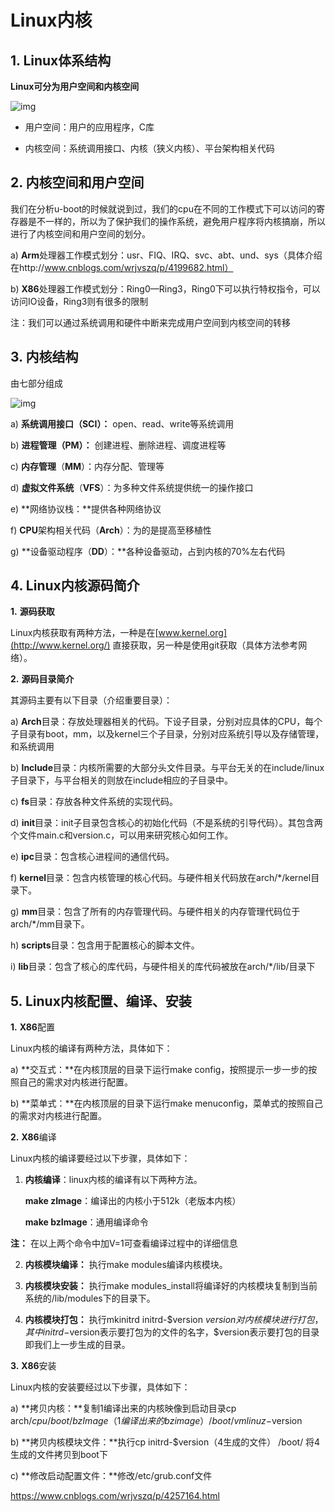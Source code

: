 # Linux内核

## 1. Linux体系结构

**Linux可分为用户空间和内核空间**

![img](https://images0.cnblogs.com/blog/626503/201501/282136415192022.png)

- 用户空间：用户的应用程序，C库

- 内核空间：系统调用接口、内核（狭义内核）、平台架构相关代码

## 2. 内核空间和用户空间

  我们在分析u-boot的时候就说到过，我们的cpu在不同的工作模式下可以访问的寄存器是不一样的，所以为了保护我们的操作系统，避免用户程序将内核搞崩，所以进行了内核空间和用户空间的划分。

a)        **Arm**处理器工作模式划分：usr、FIQ、IRQ、svc、abt、und、sys（具体介绍在http://www.cnblogs.com/wrjvszq/p/4199682.html）

b)        **X86**处理器工作模式划分：Ring0—Ring3，Ring0下可以执行特权指令，可以访问IO设备，Ring3则有很多的限制

注：我们可以通过系统调用和硬件中断来完成用户空间到内核空间的转移

## 3. 内核结构

由七部分组成

![img](https://images0.cnblogs.com/blog/626503/201501/282136471126996.png)

a)        **系统调用接口（**SCI**）：** open、read、write等系统调用

b)        **进程管理（**PM**）：** 创建进程、删除进程、调度进程等

c)        **内存管理**（**MM**）：内存分配、管理等

d)        **虚拟文件系统**（**VFS**）：为多种文件系统提供统一的操作接口

e)        **网络协议栈：**提供各种网络协议

f)        **CPU**架构相关代码（**Arch**）：为的是提高至移植性

g)        **设备驱动程序（**DD**）：**各种设备驱动，占到内核的70%左右代码

## 4. Linux内核源码简介

**1.**       **源码获取**

Linux内核获取有两种方法，一种是在[www.kernel.org](http://www.kernel.org/) 直接获取，另一种是使用git获取（具体方法参考网络）。

**2.**       **源码目录简介**

其源码主要有以下目录（介绍重要目录）：

a)        **Arch**目录：存放处理器相关的代码。下设子目录，分别对应具体的CPU，每个子目录有boot，mm，以及kernel三个子目录，分别对应系统引导以及存储管理，和系统调用

b)        **Include**目录：内核所需要的大部分头文件目录。与平台无关的在include/linux子目录下，与平台相关的则放在include相应的子目录中。

c)        **fs**目录：存放各种文件系统的实现代码。

d)        **init**目录：init子目录包含核心的初始化代码（不是系统的引导代码）。其包含两个文件main.c和version.c，可以用来研究核心如何工作。

e)        **ipc**目录：包含核心进程间的通信代码。

f)        **kernel**目录：包含内核管理的核心代码。与硬件相关代码放在arch/*/kernel目录下。

g)        **mm**目录：包含了所有的内存管理代码。与硬件相关的内存管理代码位于arch/*/mm目录下。

h)        **scripts**目录：包含用于配置核心的脚本文件。

i)        **lib**目录：包含了核心的库代码，与硬件相关的库代码被放在arch/*/lib/目录下

## 5. **Linux**内核配置、编译、安装

**1.**       **X86**配置

Linux内核的编译有两种方法，具体如下：

a)        **交互式：**在内核顶层的目录下运行make config，按照提示一步一步的按照自己的需求对内核进行配置。

b)        **菜单式：**在内核顶层的目录下运行make menuconfig，菜单式的按照自己的需求对内核进行配置。

**2.**       **X86**编译

Linux内核的编译要经过以下步骤，具体如下：

1. **内核编译**：linux内核的编译有以下两种方法。

   **make zImage**：编译出的内核小于512k（老版本内核）

   **make bzImage**：通用编译命令

 **注：** 在以上两个命令中加V=1可查看编译过程中的详细信息

2. **内核模块编译：** 执行make modules编译内核模块。

3. **内核模块安装：** 执行make modules_install将编译好的内核模块复制到当前系统的/lib/modules下的目录下。

4. **内核模块打包：** 执行mkinitrd initrd-$version $version对内核模块进行打包，其中initrd-$version表示要打包为的文件的名字，$version表示要打包的目录即我们上一步生成的目录。

**3.**       **X86**安装

Linux内核的安装要经过以下步骤，具体如下：

a)        **拷贝内核：**复制1编译出来的内核映像到启动目录cp arch/$cpu/boot/bzImage（1编译出来的bzimage）/boot/vmlinuz-$version

b)        **拷贝内核模块文件：**执行cp initrd-$version（4生成的文件） /boot/ 将4生成的文件拷贝到boot下

c)        **修改启动配置文件：**修改/etc/grub.conf文件


https://www.cnblogs.com/wrjvszq/p/4257164.html
